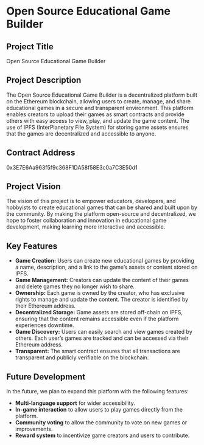 # Open Source Educational Game Builder

## Project Title
Open Source Educational Game Builder

## Project Description
The Open Source Educational Game Builder is a decentralized platform built on the Ethereum blockchain, allowing users to create, manage, and share educational games in a secure and transparent environment. This platform enables creators to upload their games as smart contracts and provide others with easy access to view, play, and update the game content. The use of IPFS (InterPlanetary File System) for storing game assets ensures that the games are decentralized and accessible to anyone.

## Contract Address
0x3E7E6Aa963f5f9c368F1DA58f58E3c0a7C3E50d1


## Project Vision
The vision of this project is to empower educators, developers, and hobbyists to create educational games that can be shared and built upon by the community. By making the platform open-source and decentralized, we hope to foster collaboration and innovation in educational game development, making learning more interactive and accessible.

## Key Features
- **Game Creation:** Users can create new educational games by providing a name, description, and a link to the game’s assets or content stored on IPFS.
- **Game Management:** Creators can update the content of their games and delete games they no longer wish to share.
- **Ownership:** Each game is owned by the creator, who has exclusive rights to manage and update the content. The creator is identified by their Ethereum address.
- **Decentralized Storage:** Game assets are stored off-chain on IPFS, ensuring that the content remains accessible even if the platform experiences downtime.
- **Game Discovery:** Users can easily search and view games created by others. Each user’s games are tracked and can be accessed via their Ethereum address.
- **Transparent:** The smart contract ensures that all transactions are transparent and publicly verifiable on the blockchain.

## Future Development
In the future, we plan to expand this platform with the following features:
- **Multi-language support** for wider accessibility.
- **In-game interaction** to allow users to play games directly from the platform.
- **Community voting** to allow the community to vote on new games or improvements.
- **Reward system** to incentivize game creators and users to contribute.





